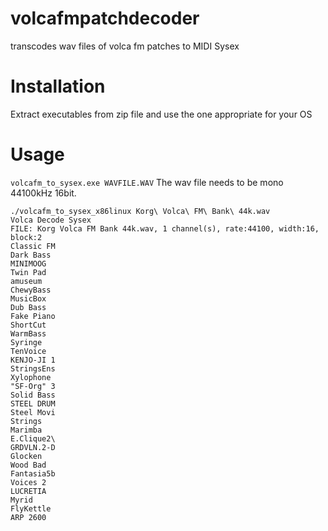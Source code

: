 # volcafmpatchdecoder
transcodes wav files of volca fm patches to MIDI Sysex

# Installation
Extract executables from zip file and use the one appropriate for your OS

# Usage
`volcafm_to_sysex.exe WAVFILE.WAV`
The wav file needs to be mono 44100kHz 16bit.

```
./volcafm_to_sysex_x86linux Korg\ Volca\ FM\ Bank\ 44k.wav
Volca Decode Sysex
FILE: Korg Volca FM Bank 44k.wav, 1 channel(s), rate:44100, width:16, block:2
Classic FM
Dark Bass
MINIMOOG
Twin Pad
amuseum
ChewyBass
MusicBox
Dub Bass
Fake Piano
ShortCut
WarmBass
Syringe
TenVoice
KENJO-JI 1
StringsEns
Xylophone
"SF-Org" 3
Solid Bass
STEEL DRUM
Steel Movi
Strings
Marimba
E.Clique2\
GRDVLN.2-D
Glocken
Wood Bad
Fantasia5b
Voices 2
LUCRETIA
Myrid
FlyKettle
ARP 2600
```
